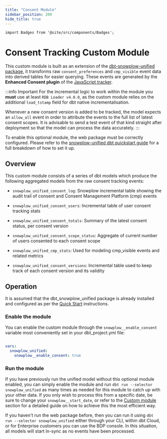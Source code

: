 ```yaml
---
title: "Consent Module"
sidebar_position: 200
hide_title: true
---
```


```mdx-code-block
import Badges from '@site/src/components/Badges';
```
<Badges badgeType="dbt-package Release" pkg="web"></Badges>


# Consent Tracking Custom Module

This custom module is built as an extension of the [dbt-snowplow-unified package](/docs/modeling-your-data/modeling-your-data-with-dbt/dbt-models/dbt-web-data-model/index.md), it transforms raw `consent_preferences` and `cmp_visible` event data into derived tables for easier querying. These events are generated by the **Enhanced Consent plugin** of the [JavaScript tracker](/docs/collecting-data/collecting-from-own-applications/javascript-trackers/index.md).

:::info Important
For the incremental logic to work within the module you **must** use at least `RDB Loader v4.0.0`, as the custom module relies on the additional `load_tstamp` field for dbt native incrementalisation.

Whenever a new consent version is added to be tracked, the model expects an `allow_all` event in order to attribute the events to the full list of latest consent scopes. It is advisable to send a test event of that kind straight after deployment so that the model can process the data accurately.
:::

To enable this optional module, the web package must be correctly configured. Please refer to the [snowplow-unified dbt quickstart guide](/docs/modeling-your-data/modeling-your-data-with-dbt/dbt-quickstart/web/index.md) for a full breakdown of how to set it up.

## Overview

This custom module consists of a series of dbt models which produce the following aggregated models from the raw consent tracking events:

  - `snowplow_unified_consent_log`: Snowplow incremental table showing the audit trail of consent and Consent Management Platform (cmp) events

  - `snowplow_unified_consent_users`: Incremental table of user consent tracking stats

  - `snowplow_unified_consent_totals`: Summary of the latest consent status, per consent version

  - `snowplow_unified_consent_scope_status`: Aggregate of current number of users consented to each consent scope

  - `snowplow_unified_cmp_stats`: Used for modeling cmp_visible events and related metrics

  - `snowplow_unified_consent_versions`: Incremental table used to keep track of each consent version and its validity


## Operation

It is assumed that the dbt_snowplow_unified package is already installed and configured as per the [Quick Start](/docs/modeling-your-data/modeling-your-data-with-dbt/dbt-quickstart/index.md) instructions.

### Enable the module

You can enable the custom module through the `snowplow__enable_consent` variable most conveniently set in your dbt_project.yml file:

```yml title="dbt_project.yml"

vars:
  snowplow_unified:
    snowplow__enable_consent: true
```

###  Run the module
If you have previously run the unified model without this optional module enabled, you can simply enable the module and run `dbt run --selector snowplow_unified` as many times as needed for this module to catch up with your other data. If you only wish to process this from a specific date, be sure to change your `snowplow__start_date`, or refer to the [Custom module](/docs/modeling-your-data/modeling-your-data-with-dbt/dbt-custom-models/index.md) section for a detailed guide on how to achieve this the most efficient way.

If you haven't run the web package before, then you can run it using `dbt run --selector snowplow_unified` either through your CLI, within dbt Cloud, or for Enterprise customers you can use the BDP console. In this situation, all models will start in-sync as no events have been processed.
